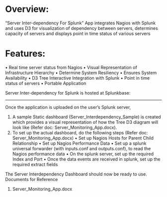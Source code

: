Overview: 
==========
“Server Inter-dependency For Splunk” App integrates Nagios with Splunk and uses D3 for visualization of dependency between servers, determines capacity of servers and displays point in time status of various servers

Features:
===========
•	Real time server status from Nagios
•	Visual Representation of Infrastructure Hierarchy
•	Determine System Resiliency
•	Ensures System Availability
•	D3 Tree Interactive Integration with Splunk
•	Point in time status of servers
•	Portable Application

Server Inter-dependency for Splunk is hosted at Splunkbase:

-------------------------------------------

Once the application is uploaded on the user’s Splunk server,
1)	A sample Static dashboard (Server_Interdependency_Sample) is created  which provides a visual representation of how the Tree D3 diagram will look like (Refer doc: Server_Monitoring_App.docx).
2) To set up the actual dashboard, do the following steps (Refer doc: Server_Monitoring_App.docx)
•	Set up Nagios Hosts for Parent Child Relationship
•	Set up Nagios Performance Data
•	Set up a splunk universal forwarder (with inputs.conf and outputs.conf), to read the Nagios performance data 
•	On the splunk server, set up the required Index and Port 
•	Once the data events are received in splunk, set up the required extract fields

The Server Interdependency Dashboard should now be ready to use.
Documents for Reference
1) Server_Monitoring_App.docx

